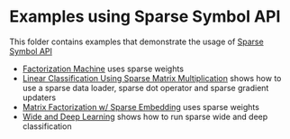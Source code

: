 <!--- Licensed to the Apache Software Foundation (ASF) under one -->
<!--- or more contributor license agreements.  See the NOTICE file -->
<!--- distributed with this work for additional information -->
<!--- regarding copyright ownership.  The ASF licenses this file -->
<!--- to you under the Apache License, Version 2.0 (the -->
<!--- "License"); you may not use this file except in compliance -->
<!--- with the License.  You may obtain a copy of the License at -->

<!---   http://www.apache.org/licenses/LICENSE-2.0 -->

<!--- Unless required by applicable law or agreed to in writing, -->
<!--- software distributed under the License is distributed on an -->
<!--- "AS IS" BASIS, WITHOUT WARRANTIES OR CONDITIONS OF ANY -->
<!--- KIND, either express or implied.  See the License for the -->
<!--- specific language governing permissions and limitations -->
<!--- under the License. -->

# Examples using Sparse Symbol API
This folder contains examples that demonstrate the usage of [Sparse Symbol API](https://mxnet.apache.org/api/python/symbol/sparse.html)
- [Factorization Machine](https://github.com/apache/mxnet/tree/master/example/sparse/factorization_machine) uses sparse weights
- [Linear Classification Using Sparse Matrix Multiplication](https://github.com/apache/mxnet/tree/master/example/sparse/linear_classification) shows how to use a sparse data loader, sparse dot operator and sparse gradient updaters
- [Matrix Factorization w/ Sparse Embedding](https://github.com/apache/mxnet/tree/master/example/sparse/matrix_factorization) uses sparse weights
- [Wide and Deep Learning](https://github.com/apache/mxnet/tree/master/example/sparse/wide_deep) shows how to run sparse wide and deep classification

